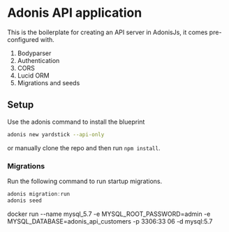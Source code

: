 # Adonis API application

This is the boilerplate for creating an API server in AdonisJs, it comes pre-configured with.

1. Bodyparser
2. Authentication
3. CORS
4. Lucid ORM
5. Migrations and seeds

## Setup

Use the adonis command to install the blueprint

```bash
adonis new yardstick --api-only
```

or manually clone the repo and then run `npm install`.


### Migrations

Run the following command to run startup migrations.

```js
adonis migration:run
adonis seed
```

docker run --name mysql_5.7 -e MYSQL_ROOT_PASSWORD=admin -e MYSQL_DATABASE=adonis_api_customers -p 3306:33
06 -d mysql:5.7

